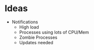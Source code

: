 # Ideas

* Notifications
	* High load
	* Processes using lots of CPU/Mem
	* Zombie Processes
	* Updates needed